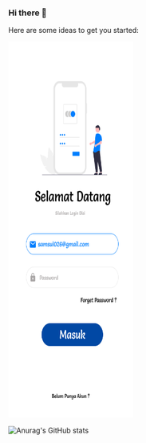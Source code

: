 ### Hi there 👋
Here are some ideas to get you started:

<img src="assets/login.png" height="750px" width="250px" />

![Anurag's GitHub stats](https://github-readme-stats.vercel.app/api?username=anuraghazra&show_icons=true&theme=radical)
